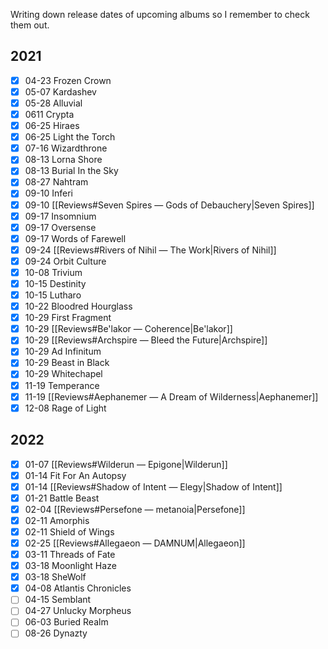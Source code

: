 Writing down release dates of upcoming albums so I remember to check them out.

## 2021

- [x] 04-23 Frozen Crown
- [x] 05-07 Kardashev
- [x] 05-28 Alluvial
- [x] 0611 Crypta
- [x] 06-25 Hiraes
- [x] 06-25 Light the Torch
- [x] 07-16 Wizardthrone
- [x] 08-13 Lorna Shore
- [x] 08-13 Burial In the Sky
- [x] 08-27 Nahtram
- [x] 09-10 Inferi
- [x] 09-10 [[Reviews#Seven Spires — Gods of Debauchery|Seven Spires]]
- [x] 09-17 Insomnium
- [x] 09-17 Oversense
- [x] 09-17 Words of Farewell
- [x] 09-24 [[Reviews#Rivers of Nihil — The Work|Rivers of Nihil]]
- [x] 09-24 Orbit Culture
- [x] 10-08 Trivium
- [x] 10-15 Destinity
- [x] 10-15 Lutharo
- [x] 10-22 Bloodred Hourglass
- [x] 10-29 First Fragment
- [x] 10-29 [[Reviews#Be'lakor — Coherence|Be'lakor]]
- [x] 10-29 [[Reviews#Archspire — Bleed the Future|Archspire]]
- [x] 10-29 Ad Infinitum
- [x] 10-29 Beast in Black
- [x] 10-29 Whitechapel
- [x] 11-19 Temperance
- [x] 11-19 [[Reviews#Aephanemer — A Dream of Wilderness|Aephanemer]]
- [x] 12-08 Rage of Light

## 2022

- [x] 01-07 [[Reviews#Wilderun — Epigone|Wilderun]]
- [x] 01-14 Fit For An Autopsy
- [x] 01-14 [[Reviews#Shadow of Intent — Elegy|Shadow of Intent]]
- [x] 01-21 Battle Beast
- [x] 02-04 [[Reviews#Persefone — metanoia|Persefone]]
- [x] 02-11 Amorphis
- [x] 02-11 Shield of Wings
- [x] 02-25 [[Reviews#Allegaeon — DAMNUM|Allegaeon]]
- [x] 03-11 Threads of Fate
- [x] 03-18 Moonlight Haze
- [x] 03-18 SheWolf
- [x] 04-08 Atlantis Chronicles
- [ ] 04-15 Semblant
- [ ] 04-27 Unlucky Morpheus
- [ ] 06-03 Buried Realm
- [ ] 08-26 Dynazty
